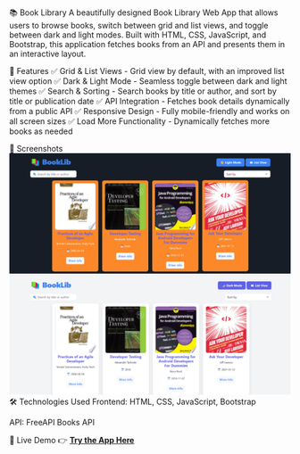 📚 Book Library
A beautifully designed Book Library Web App that allows users to browse books, switch between grid and list views, and toggle between dark and light modes. Built with HTML, CSS, JavaScript, and Bootstrap, this application fetches books from an API and presents them in an interactive layout.

🚀 Features
✅ Grid & List Views - Grid view by default, with an improved list view option
✅ Dark & Light Mode - Seamless toggle between dark and light themes
✅ Search & Sorting - Search books by title or author, and sort by title or publication date
✅ API Integration - Fetches book details dynamically from a public API
✅ Responsive Design - Fully mobile-friendly and works on all screen sizes
✅ Load More Functionality - Dynamically fetches more books as needed

🎨 Screenshots
![Dark Mode View](dark-mode.png)  
![Light Mode View](light-mode.png)  
🛠️ Technologies Used
Frontend: HTML, CSS, JavaScript, Bootstrap

API: FreeAPI Books API

🔗 Live Demo
👉 **[Try the App Here](freeapibooklib.netlify.app)**
